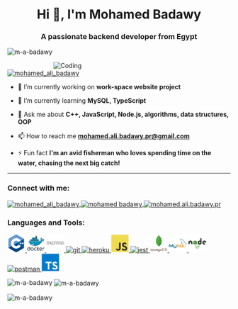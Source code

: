 <h1 align="center">Hi 👋, I'm Mohamed Badawy</h1>
<h3 align="center">A passionate backend developer from Egypt</h3>

<p align="left"> 
  <img src="https://komarev.com/ghpvc/?username=m-a-badawy&label=Profile%20views&color=0e75b6&style=flat" alt="m-a-badawy" /> 
</p>

<img align="right" alt="Coding" width="400" src="https://i.pinimg.com/originals/90/70/32/9070324cdfc07c68d60eed0c39e77573.gif">

<p align="left"> 
  <a href="https://twitter.com/mohamed_ali_badawy" target="blank">
    <img src="https://img.shields.io/twitter/follow/mohamed_ali_badawy?logo=twitter&style=for-the-badge" alt="mohamed_ali_badawy" />
  </a> 
</p>

- 🔭 I’m currently working on **work-space website project**

- 🌱 I’m currently learning **MySQL, TypeScript**

- 💬 Ask me about **C++, JavaScript, Node.js, algorithms, data structures, OOP**

- 📫 How to reach me **mohamed.ali.badawy.pr@gmail.com**

- ⚡ Fun fact **I'm an avid fisherman who loves spending time on the water, chasing the next big catch!**

---

<h3 align="left">Connect with me:</h3>
<p align="left">
  <a href="https://twitter.com/mohamed_ali_badawy" target="blank">
    <img align="center" src="https://raw.githubusercontent.com/rahuldkjain/github-profile-readme-generator/master/src/images/icons/Social/twitter.svg" alt="mohamed_ali_badawy" height="30" width="40" />
  </a>
  <a href="https://linkedin.com/in/mohamed-badawy" target="blank">
    <img align="center" src="https://raw.githubusercontent.com/rahuldkjain/github-profile-readme-generator/master/src/images/icons/Social/linked-in-alt.svg" alt="mohamed badawy" height="30" width="40" />
  </a>
  <a href="https://codeforces.com/profile/mohamed.ali.badawy.pr" target="blank">
    <img align="center" src="https://raw.githubusercontent.com/rahuldkjain/github-profile-readme-generator/master/src/images/icons/Social/codeforces.svg" alt="mohamed.ali.badawy.pr" height="30" width="40" />
  </a>
</p>

<h3 align="left">Languages and Tools:</h3>
<p align="left"> 
  <a href="https://www.w3schools.com/cpp/" target="_blank" rel="noreferrer"> 
    <img src="https://raw.githubusercontent.com/devicons/devicon/master/icons/cplusplus/cplusplus-original.svg" alt="cplusplus" width="40" height="40"/> 
  </a> 
  <a href="https://www.docker.com/" target="_blank" rel="noreferrer"> 
    <img src="https://raw.githubusercontent.com/devicons/devicon/master/icons/docker/docker-original-wordmark.svg" alt="docker" width="40" height="40"/> 
  </a> 
  <a href="https://expressjs.com" target="_blank" rel="noreferrer"> 
    <img src="https://raw.githubusercontent.com/devicons/devicon/master/icons/express/express-original-wordmark.svg" alt="express" width="40" height="40"/> 
  </a> 
  <a href="https://git-scm.com/" target="_blank" rel="noreferrer"> 
    <img src="https://www.vectorlogo.zone/logos/git-scm/git-scm-icon.svg" alt="git" width="40" height="40"/> 
  </a> 
  <a href="https://heroku.com" target="_blank" rel="noreferrer"> 
    <img src="https://www.vectorlogo.zone/logos/heroku/heroku-icon.svg" alt="heroku" width="40" height="40"/> 
  </a> 
  <a href="https://developer.mozilla.org/en-US/docs/Web/JavaScript" target="_blank" rel="noreferrer"> 
    <img src="https://raw.githubusercontent.com/devicons/devicon/master/icons/javascript/javascript-original.svg" alt="javascript" width="40" height="40"/> 
  </a> 
  <a href="https://jestjs.io" target="_blank" rel="noreferrer"> 
    <img src="https://www.vectorlogo.zone/logos/jestjsio/jestjsio-icon.svg" alt="jest" width="40" height="40"/> 
  </a> 
  <a href="https://www.mongodb.com/" target="_blank" rel="noreferrer"> 
    <img src="https://raw.githubusercontent.com/devicons/devicon/master/icons/mongodb/mongodb-original-wordmark.svg" alt="mongodb" width="40" height="40"/> 
  </a> 
  <a href="https://www.mysql.com/" target="_blank" rel="noreferrer"> 
    <img src="https://raw.githubusercontent.com/devicons/devicon/master/icons/mysql/mysql-original-wordmark.svg" alt="mysql" width="40" height="40"/> 
  </a> 
  <a href="https://nodejs.org" target="_blank" rel="noreferrer"> 
    <img src="https://raw.githubusercontent.com/devicons/devicon/master/icons/nodejs/nodejs-original-wordmark.svg" alt="nodejs" width="40" height="40"/> 
  </a> 
  <a href="https://postman.com" target="_blank" rel="noreferrer"> 
    <img src="https://www.vectorlogo.zone/logos/getpostman/getpostman-icon.svg" alt="postman" width="40" height="40"/> 
  </a> 
  <a href="https://www.typescriptlang.org/" target="_blank" rel="noreferrer"> 
    <img src="https://raw.githubusercontent.com/devicons/devicon/master/icons/typescript/typescript-original.svg" alt="typescript" width="40" height="40"/> 
  </a> 
</p>

<p><img align="left" src="https://github-readme-stats.vercel.app/api/top-langs?username=m-a-badawy&show_icons=true&locale=en&layout=compact" alt="m-a-badawy" /></p>

<p>&nbsp;<img align="center" src="https://github-readme-stats.vercel.app/api?username=m-a-badawy&show_icons=true&locale=en" alt="m-a-badawy" /></p>

<p><img align="center" src="https://github-readme-streak-stats.herokuapp.com/?user=m-a-badawy&" alt="m-a-badawy" /></p>

